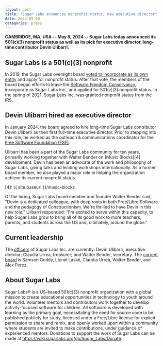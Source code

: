 ```yaml
---
layout: post
title: "Sugar Labs announces nonprofit status, new executive director"
date: 2024-05-08
categories: press
---
```


**CAMBRIDGE, MA, USA -- May 8, 2024 -- Sugar Labs today announced its
  501(c)(3) nonprofit status as well as its pick for executive
  director, long-time contributor Devin Ulibarri.**

## Sugar Labs is a 501(c)(3) nonprofit

In 2019, the Sugar Labs oversight board [voted to incorporate as its
own entity][1] and apply for nonprofit status. After that vote, the
members of the board began efforts to leave the [Software Freedom
Conservancy][2], incorporate as Sugar Labs Inc., and applied for 501(c)(3)
nonprofit status. In the spring of 2021, Sugar Labs Inc. was granted
nonprofit status from the IRS.

[1]: https://wiki.sugarlabs.org/go/Oversight_Board/Meeting_Minutes-2019-05-03
[2]: https://sfconservancy.org/

## Devin Ulibarri hired as executive director

In January 2024, the board agreed to hire long-time Sugar Labs
contributor Devin Ulibarri as their first full-time executive
director. Prior to stepping into this role, he worked as the outreach
& communications coordinator for the [Free Software Foundation
(FSF)][3].

Ulibarri has been a part of the Sugar Labs community for ten
years, primarily working together with Walter Bender on [Music Blocks][4]
development. Devin has been an advocate of the work and philosophy of
Sugar Labs, giving talks and leading workshops internationally. As a
former board member, he also played a major role in helping the
organization achieve its current nonprofit status.

[3]: https://fsf.org
[4]: {{ site.baseurl }}/music-blocks

Of the hiring, Sugar Labs board member and founder Walter Bender said,
"Devin is a dedicated colleague, with deep roots in both Free/Libre
Software and the pedagogy of Constructionism. We're thrilled to have
Devin in this new role." Ulibarri responded: "I'm excited to serve
within this capacity, to help Sugar Labs grow to bring all of its good
work to more teachers, parents, and students across the US and,
ultimately, around the globe."

## Current leadership

The [officers][5] of Sugar Labs Inc. are currently: Devin Ulibarri,
executive director; Claudia Urrea, treasurer; and Walter Bender,
secretary. The [current board][5] is Samson Goddy, Lionel Laské,
Claudia Urrea, Walter Bender, and Alex Perez.

[5]: https://wiki.sugarlabs.org/go/Oversight_Board

## About Sugar Labs

Sugar Labs® is a US-based 501(c)(3) nonprofit organization with a
global mission to create educational opportunities in technology to
youth around the world. Volunteer mentors and contributors work
together to develop activity-focused software for children. All
software is developed with learning as the primary goal, necessitating
the need for source code to be published publicly for study, licensed
under a Free/Libre license for explicit permission to share and remix,
and openly worked upon within a community where students are invited
to make contributions, under guidance of experienced mentors.
Donations to support the work of Sugar Labs can be made at
<https://wiki.sugarlabs.org/go/Sugar_Labs/Donate>.
